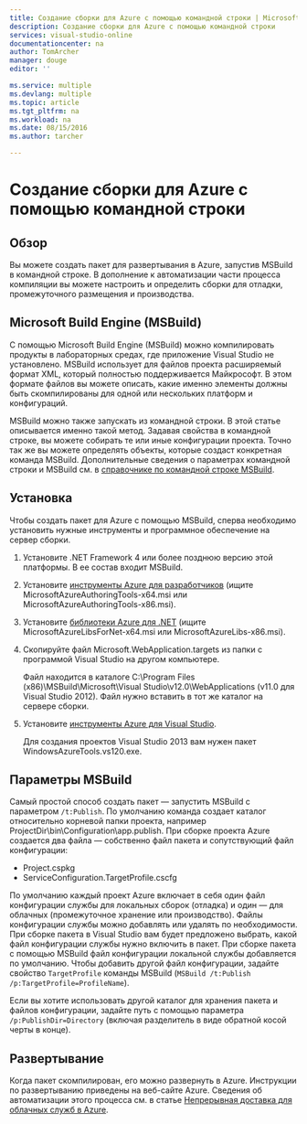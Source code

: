 ```yaml
---
title: Создание сборки для Azure с помощью командной строки | Microsoft Docs
description: Создание сборки для Azure с помощью командной строки
services: visual-studio-online
documentationcenter: na
author: TomArcher
manager: douge
editor: ''

ms.service: multiple
ms.devlang: multiple
ms.topic: article
ms.tgt_pltfrm: na
ms.workload: na
ms.date: 08/15/2016
ms.author: tarcher

---
```

# Создание сборки для Azure с помощью командной строки
## Обзор
Вы можете создать пакет для развертывания в Azure, запустив MSBuild в командной строке. В дополнение к автоматизации части процесса компиляции вы можете настроить и определить сборки для отладки, промежуточного размещения и производства.

## Microsoft Build Engine (MSBuild)
С помощью Microsoft Build Engine (MSBuild) можно компилировать продукты в лабораторных средах, где приложение Visual Studio не установлено. MSBuild использует для файлов проекта расширяемый формат XML, который полностью поддерживается Майкрософт. В этом формате файлов вы можете описать, какие именно элементы должны быть скомпилированы для одной или нескольких платформ и конфигураций.

MSBuild можно также запускать из командной строки. В этой статье описывается именно такой метод. Задавая свойства в командной строке, вы можете собирать те или иные конфигурации проекта. Точно так же вы можете определять объекты, которые создаст конкретная команда MSBuild. Дополнительные сведения о параметрах командной строки и MSBuild см. в [справочнике по командной строке MSBuild](https://msdn.microsoft.com/library/ms164311.aspx).

## Установка
Чтобы создать пакет для Azure с помощью MSBuild, сперва необходимо установить нужные инструменты и программное обеспечение на сервер сборки.

1. Установите .NET Framework 4 или более позднюю версию этой платформы. В ее состав входит MSBuild.
2. Установите [инструменты Azure для разработчиков](http://go.microsoft.com/fwlink/?LinkId=394615) (ищите MicrosoftAzureAuthoringTools-x64.msi или MicrosoftAzureAuthoringTools-x86.msi).
3. Установите [библиотеки Azure для .NET](http://go.microsoft.com/fwlink/?LinkId=394616) (ищите MicrosoftAzureLibsForNet-x64.msi или MicrosoftAzureLibs-x86.msi).
4. Скопируйте файл Microsoft.WebApplication.targets из папки с программой Visual Studio на другом компьютере.
   
    Файл находится в каталоге C:\\Program Files (x86)\\MSBuild\\Microsoft\\Visual Studio\\v12.0\\WebApplications (v11.0 для Visual Studio 2012). Файл нужно вставить в тот же каталог на сервере сборки.
5. Установите [инструменты Azure для Visual Studio](http://go.microsoft.com/fwlink/?LinkId=394616).
   
    Для создания проектов Visual Studio 2013 вам нужен пакет WindowsAzureTools.vs120.exe.

## Параметры MSBuild
Самый простой способ создать пакет — запустить MSBuild с параметром `/t:Publish`. По умолчанию команда создает каталог относительно корневой папки проекта, например ProjectDir\\bin\\Configuration\\app.publish. При сборке проекта Azure создается два файла — собственно файл пакета и сопутствующий файл конфигурации:

* Project.cspkg
* ServiceConfiguration.TargetProfile.cscfg

По умолчанию каждый проект Azure включает в себя один файл конфигурации службы для локальных сборок (отладка) и один — для облачных (промежуточное хранение или производство). Файлы конфигурации службы можно добавлять или удалять по необходимости. При сборке пакета в Visual Studio вам будет предложено выбрать, какой файл конфигурации службы нужно включить в пакет. При сборке пакета с помощью MSBuild файл конфигурации локальной службы добавляется по умолчанию. Чтобы добавить другой файл конфигурации, задайте свойство `TargetProfile` команды MSBuild (`MSBuild /t:Publish /p:TargetProfile=ProfileName`).

Если вы хотите использовать другой каталог для хранения пакета и файлов конфигурации, задайте путь с помощью параметра `/p:PublishDir=Directory` (включая разделитель в виде обратной косой черты в конце).

## Развертывание
Когда пакет скомпилирован, его можно развернуть в Azure. Инструкции по развертыванию приведены на веб-сайте Azure. Сведения об автоматизации этого процесса см. в статье [Непрерывная доставка для облачных служб в Azure](cloud-services/cloud-services-dotnet-continuous-delivery.md).

<!---HONumber=AcomDC_0817_2016-->